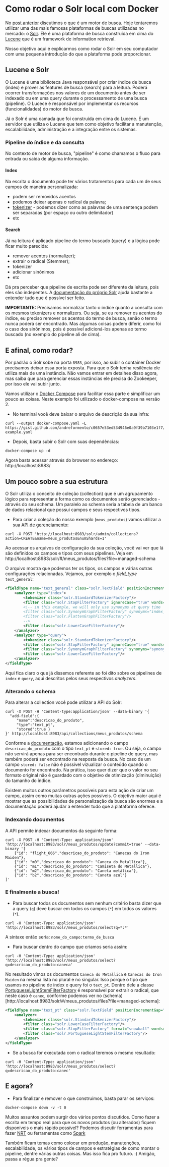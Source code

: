 # Como rodar o Solr local com Docker

No [post anterior](https://medium.com/butech-co/um-gole-de-m%C3%A1quinas-de-busca-fa41b7d577c6) discutimos o que é um motor de busca.
Hoje tentaremos utilizar uma das mais famosas plataformas de buscas utilizadas no mercado: o [Solr](https://lucene.apache.org/solr/).
Ele é uma plataforma de busca construída em cima do [Lucene](https://lucene.apache.org/) que é um framework de information retrieval.

Nosso objetivo aqui é explicarmos como rodar o Solr em seu computador com uma pequena introdução do que a plataforma pode proporcionar.

## Lucene e Solr

O Lucene é uma biblioteca Java responsável por criar índice de busca (index) e prover as features de busca (search) para a leitura.
Poderá ocorrer transformações nos valores de um documento antes de ser indexado ou em uma query durante o processamento de uma busca (pipeline).
O Lucece é responsável por implementar os recursos (funcionalidades) do motor de busca.

Já o Solr é uma camada que foi construída em cima do Lucene.
É um servidor que utiliza o Lucene que tem como objetivo facilitar a manutenção, escalabilidade, administração e a integração entre os sistemas.

### Pipeline do índice e da consulta

No contexto de motor de busca, "pipeline" é como chamamos o fluxo para entrada ou saída de alguma informação.

#### Index

Na escrita o documento pode ter vários tratamentos para cada um de seus campos de maneira personalizada:
- podem ser removidos acentos
- podemos deixar apenas o radical da palavra;
- [tokenizer](https://lucene.apache.org/solr/guide/8_5/about-tokenizers.html) - podemos dizer como as palavras de uma sentença podem ser separadas (por espaço ou outro delimitador)
- etc


#### Search

Já na leitura é aplicado pipeline do termo buscado (query) e a lógica pode ficar muito parecida:
- remover acentos (normalizer);
- extrair o radical (Stemmer);
- tokenizer
- adicionar sinônimos
- etc

Dá pra perceber que pipeline de escrita pode ser diferente da leitura, pois eles são indepentes.
A [documentação do próprio Solr](https://lucene.apache.org/solr/guide/8_5/field-type-definitions-and-properties.html#field-type-definitions-in-schema-xml) ajuda bastante a entender tudo que é possível ser feito.

**IMPORTANTE:** Precisamos normalizar tanto o índice quanto a consulta com os mesmos tokenizers e normalizers.
Ou seja, se eu remover os acentos do índice, eu preciso remover os acentos do termo de busca, senão o termo nunca poderá ser encontrado.
Mas algumas coisas podem diferir, como foi o caso dos sinônimos, pois é possível adicioná-los apenas ao termo buscado (no exemplo do pipeline ali de cima).

## E afinal, como rodar?

Por padrão o Solr sobe na porta `8983`, por isso, ao subir o container Docker precisamos deixar essa porta exposta.
Para que o Solr tenha resilência ele utiliza mais de uma instância.
Não vamos entrar em detalhes disso agora, mas saiba que para gerenciar essas instâncias ele precisa do Zookeeper, por isso ele vai subir junto.


Vamos utilizar o [Docker Compose](https://docs.docker.com/compose/) para facilitar essa parte e simplificar um pouco as coisas.
Neste exemplo foi utilizado o docker-compose na versão 2.

- No terminal você deve baixar o arquivo de descrição da sua infra:
```shell
curl --output docker-compose.yaml -L https://gist.github.com/andreformento/c0657e53ed534946e0a9f39b7103e1f7/raw/solr-example.yaml
```

- Depois, basta subir o Solr com suas dependências:
```shell
docker-compose up -d
```

Agora basta acessar através do browser no endereço: http://localhost:8983/

## Um pouco sobre a sua estrutura

O Solr utiliza o conceito de coleção (collection) que é um agrupamento lógico para representar a forma como os documentos serão gerenciados - através do seu schema.
Um paralelo ao schema seria a tabela de um banco de dados relacional que possui campos e seus respectivos tipos.

- Para criar a coleção do nosso exemplo (`meus_produtos`) vamos utilizar a sua [API de gerenciamento](https://lucene.apache.org/solr/guide/8_5/collection-management.html#collection-management):
```shell
curl -X POST 'http://localhost:8983/solr/admin/collections?action=CREATE&name=meus_produtos&numShards=1'
```

Ao acessar os arquivos de configuração da sua coleção, você vai ver que lá são definidos os campos e tipos com seus pipelines.
Veja em http://localhost:8983/solr/#/meus_produtos/files?file=managed-schema

O arquivo mostra que podemos ter os tipos, os campos e várias outras configurações relacionadas.
Vejamos, por exemplo o _field\_type_ `text_general`:
```xml
<fieldType name="text_general" class="solr.TextField" positionIncrementGap="100" multiValued="true">
    <analyzer type="index">
        <tokenizer class="solr.StandardTokenizerFactory"/>
        <filter class="solr.StopFilterFactory" ignoreCase="true" words="stopwords.txt" />
        <!-- in this example, we will only use synonyms at query time
        <filter class="solr.SynonymGraphFilterFactory" synonyms="index_synonyms.txt" ignoreCase="true" expand="false"/>
        <filter class="solr.FlattenGraphFilterFactory"/>
        -->
        <filter class="solr.LowerCaseFilterFactory"/>
    </analyzer>
    <analyzer type="query">
        <tokenizer class="solr.StandardTokenizerFactory"/>
        <filter class="solr.StopFilterFactory" ignoreCase="true" words="stopwords.txt" />
        <filter class="solr.SynonymGraphFilterFactory" synonyms="synonyms.txt" ignoreCase="true" expand="true"/>
        <filter class="solr.LowerCaseFilterFactory"/>
    </analyzer>
</fieldType>
```

Aqui fica claro o que já dissemos referente ao foi dito sobre os pipelines de `index` e `query`, aqui descritos pelos seus respectivos _analyzers_.

### Alterando o schema

Para alterar a collection você pode utilizar a API do Solr:
```shell
curl -X POST -H 'Content-type:application/json' --data-binary '{
  "add-field":{
     "name":"descricao_do_produto",
     "type":"text_pt",
     "stored":true }
}' http://localhost:8983/api/collections/meus_produtos/schema
```

Conforme a [documentação](https://lucene.apache.org/solr/guide/8_5/schema-api.html#add-a-new-field), estamos adicionando o campo `descricao_do_produto` com o tipo `text_pt` e `stored: true`.
Ou seja, o campo não servirá apenas para ser encontrado durante o pipeline de query, mas também poderá ser encontrado na resposta da busca.
No caso de um campo `stored: false` não é possível vizualizar o conteúdo quando o documento for encontrado.
Na prática, isso quer dizer que o valor no seu formato original não é guardado com o objetivo de otimização (diminuição) do tamanho do índice.

Existem muitos outros parâmetros possíveis para esta ação de criar um campo, assim como muitas outras ações possíveis.
O objetivo maior aqui é mostrar que as possibilidades de personalização da busca são enormes e a documentação poderá ajudar a entender tudo que a plataforma oferece.

### Indexando documentos

A API permite indexar documentos da seguinte forma:
```shell
curl -X POST -H 'Content-Type: application/json' 'http://localhost:8983/solr/meus_produtos/update?commit=true' --data-binary '[
    {"id": "flight_666","descricao_do_produto": "Canecas do Iron Maiden"},
    {"id": "m0","descricao_do_produto": "Caneca do Metallica"},
    {"id": "m1","descricao_do_produto": "Camiseta do Metallica"},
    {"id": "m2","descricao_do_produto": "Caneta metálica"},
    {"id": "b2","descricao_do_produto": "Caneta azul"}
]'
```

### E finalmente a busca!

- Para buscar todos os documentos sem nenhum critério basta dizer que a query (`q`) deve buscar em todos os campos (`*`) em todos os valores (`*`).
```shell
curl -H 'Content-Type: application/json' 'http://localhost:8983/solr/meus_produtos/select?q=*:*'
```
A sintaxe então seria: `nome_do_campo:termo_de_busca`

- Para buscar dentro do campo que criamos seria assim:
```shell
curl -H 'Content-Type: application/json' 'http://localhost:8983/solr/meus_produtos/select?q=descricao_do_produto:caneca'
```

No resultado vimos os documentos `Caneca do Metallica` e `Canecas do Iron Maiden` na mesma lista no plural e no singular.
Isso porque o tipo que usamos no pipeline de index e query foi o `text_pt`.
Dentro dele a classe [PortugueseLightStemFilterFactory](https://lucene.apache.org/core/8_5_1/analyzers-common/org/apache/lucene/analysis/pt/PortugueseLightStemFilterFactory.html) é responsável por extrair o radical, que neste caso é `canec`, conforme podemos ver no (schema)[http://localhost:8983/solr/#/meus_produtos/files?file=managed-schema]:
```xml
<fieldType name="text_pt" class="solr.TextField" positionIncrementGap="100">
    <analyzer>
        <tokenizer class="solr.StandardTokenizerFactory"/>
        <filter class="solr.LowerCaseFilterFactory"/>
        <filter class="solr.StopFilterFactory" format="snowball" words="lang/stopwords_pt.txt" ignoreCase="true"/>
        <filter class="solr.PortugueseLightStemFilterFactory"/>
    </analyzer>
</fieldType>
```

- Se a busca for executada com o radical teremos o mesmo resultado:
```shell
curl -H 'Content-Type: application/json' 'http://localhost:8983/solr/meus_produtos/select?q=descricao_do_produto:canec'
```

## E agora?

- Para finalizar e remover o que construímos, basta parar os serviços:
```shell
docker-compose down -v -t 0
```

Muitos assuntos podem surgir dos vários pontos discutidos.
Como fazer a escrita em tempo real para que os novos produtos (ou alterados) fiquem disponíveis o mais rápido possível? Podemos discutir ferramentas para fazer [NRT](https://lucene.apache.org/solr/guide/8_5/near-real-time-searching.html) ou ferramentas como [Spark](https://github.com/lucidworks/spark-solr)

Também ficam temas como colocar em produção, manutenções, escalabilidade, os vários tipos de campos e estratégias de como montar o pipeline, dentre várias outras coisas.
Mas isso fica pro futuro. :)
Amigão, passa a régua pra gente?
